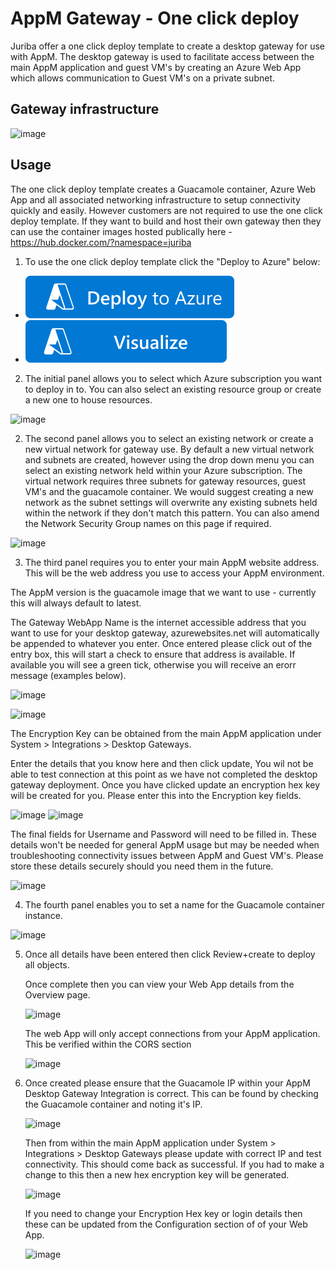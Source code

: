 # AppM Gateway - One click deploy

Juriba offer a one click deploy template to create a desktop gateway for use with AppM. The desktop gateway is used to facilitate access between the main AppM application and guest VM's by creating an Azure Web App which allows communication to Guest VM's on a private subnet.

## Gateway infrastructure
![image](https://github.com/juribalimited/deploy-appm-gateway/assets/109281915/26cba5f0-a867-4fe1-83d4-19ac0a109d30)

## Usage


The one click deploy template creates a Guacamole container, Azure Web App and all associated networking infrastructure to setup connectivity quickly and easily. However customers are not required to use the one click deploy template. If they want to build and host their own gateway then they can use the container images hosted publically here - https://hub.docker.com/?namespace=juriba

1. To use the one click deploy template click the "Deploy to Azure" below:

- [![Deploy To Azure](https://raw.githubusercontent.com/Azure/azure-quickstart-templates/master/1-CONTRIBUTION-GUIDE/images/deploytoazure.svg?sanitize=true)](https://portal.azure.com/#create/Microsoft.Template/uri/https%3A%2F%2Fraw.githubusercontent.com%2Fjuribalimited%2Fdeploy-appm-gateway%2Fmain%2FmainTemplate.json/createUIDefinitionUri/https%3A%2F%2Fraw.githubusercontent.com%2Fjuribalimited%2Fdeploy-appm-gateway%2Fmain%2FcreateUiDefinition.json)
- [![Visualize](https://raw.githubusercontent.com/Azure/azure-quickstart-templates/master/1-CONTRIBUTION-GUIDE/images/visualizebutton.svg?sanitize=true)](http://armviz.io/#/?load=https%3A%2F%2Fraw.githubusercontent.com%2Fjuribalimited%2Fdeploy-appm-gateway%2Fmain%2FmainTemplate.json)

2. The initial panel allows you to select which Azure subscription you want to deploy in to. You can also select an existing resource group or create a new one to house resources.

![image](https://github.com/juribalimited/deploy-appm-gateway/assets/109281915/f7e2831f-db99-4347-81fe-a25d244044d5)


2. The second panel allows you to select an existing network or create a new virtual network for gateway use. By default a new virtual network and subnets are created, however using the drop down menu you can select an existing network held within your Azure subscription. The virtual network requires three subnets      for gateway resources, guest VM's and the guacamole container. We would suggest creating a new network as the subnet settings will overwrite any existing subnets held within the network if they don't match this pattern. You can also amend the Network Security Group names on this page if required.


![image](https://github.com/juribalimited/deploy-appm-gateway/assets/109281915/21d53c53-387a-4a32-b62a-34483d822dda)

3.  The third panel requires you to enter your main AppM website address. This will be the web address you use to access your AppM environment.

   The AppM version is the guacamole image that we want to use - currently this will always default to latest.

   The Gateway WebApp Name is the internet accessible address that you want to use for your desktop gateway, azurewebsites.net will automatically be appended to whatever you enter. Once entered please click out of the entry box, this will start a check to ensure that address is available. If available you will see a
   green tick, otherwise you will receive an erorr message (examples below).

   ![image](https://github.com/juribalimited/deploy-appm-gateway/assets/109281915/59ee9fb1-e8f4-4146-ab35-467abc3ea444)

   ![image](https://github.com/juribalimited/deploy-appm-gateway/assets/109281915/c4fbf88b-56a0-44d7-88c9-34ebe54071ed)

   The Encryption Key can be obtained from the main AppM application under System > Integrations > Desktop Gateways.

   Enter the details that you know here and then click update, You wil not be able to test connection at this point as we have not completed the desktop gateway deployment. Once you have clicked update
   an encryption hex key will be created for you. Please enter this into the Encryption key fields.

   ![image](https://github.com/juribalimited/deploy-appm-gateway/assets/109281915/fd095519-53f0-4c81-a56b-366f8dbb9028)
   ![image](https://github.com/juribalimited/deploy-appm-gateway/assets/109281915/770ef24c-c60f-4a4d-b665-4a0799df931f)



   The final fields for Username and Password will need to be filled in. These details won't be needed for general AppM usage but may be needed when troubleshooting connectivity issues between AppM and Guest VM's. Please store these details securely should you need them in the future.

   ![image](https://github.com/juribalimited/deploy-appm-gateway/assets/109281915/119e0081-a39a-49b6-99ab-9b92e03a9430)

4. The fourth panel enables you to set a name for the Guacamole container instance.

![image](https://github.com/juribalimited/deploy-appm-gateway/assets/109281915/aa546a13-5193-4bf2-984d-cd4eb513df6e)

5. Once all details have been entered then click Review+create to deploy all objects.

   Once complete then you can view your Web App details from the Overview page.

   ![image](https://github.com/juribalimited/deploy-appm-gateway/assets/109281915/02d00444-f7ea-4902-a744-86ff44e5d11b)

   The web App will only accept connections from your AppM application. This be verified within the CORS section

   ![image](https://github.com/juribalimited/deploy-appm-gateway/assets/109281915/635db2dd-bc96-4807-8dd1-2f71e583afe6)

6. Once created please ensure that the Guacamole IP within your AppM Desktop Gateway Integration is correct. This can be found by checking the Guacamole container and noting it's IP.

   ![image](https://github.com/juribalimited/deploy-appm-gateway/assets/109281915/885df0f7-ea02-4c45-83b2-7a850abca71c)

   Then from within the main AppM application under System > Integrations > Desktop Gateways please update with correct IP and test connectivity. This should come back as successful. If you had to make a change to this then a new hex encryption key will be generated.

   ![image](https://github.com/juribalimited/deploy-appm-gateway/assets/109281915/726d7c4a-7e31-43cd-b367-86a3383aeb8f)

   If you need to change your Encryption Hex key or login details then these can be updated from the Configuration section of of your Web App.

   ![image](https://github.com/juribalimited/deploy-appm-gateway/assets/109281915/440a494f-5047-40e9-b489-7ce7f691f760)










